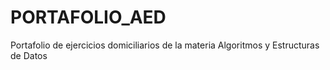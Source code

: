 # PORTAFOLIO_AED
Portafolio de ejercicios domiciliarios de la materia Algoritmos y Estructuras de Datos
